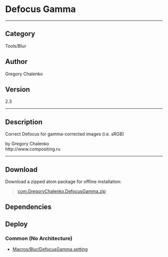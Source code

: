 # Defocus Gamma
___

## Category
Tools/Blur

## Author
Gregory Chalenko

## Version
2.3

___

## Description
<p>Correct Defocus for gamma-corrected images (i.e. sRGB)</p>

<p>by Gregory Chalenko<br>
http://www.compositing.ru</p>

___

## Download

Download a zipped atom package for offline installation:
> [com.GregoryChalenko.DefocusGamma.zip](https://gitlab.com/WeSuckLess/Reactor/-/archive/master/Reactor-master.zip?path=Atoms/com.GregoryChalenko.DefocusGamma)  

## Dependencies

## Deploy

### Common (No Architecture)

<ul>
<li><a href="https://gitlab.com/WeSuckLess/Reactor/-/blob/master/Atoms/com.GregoryChalenko.DefocusGamma/Macros/Blur/DefocusGamma.setting?ref_type=heads">Macros/Blur/DefocusGamma.setting</a></li>
</ul>
